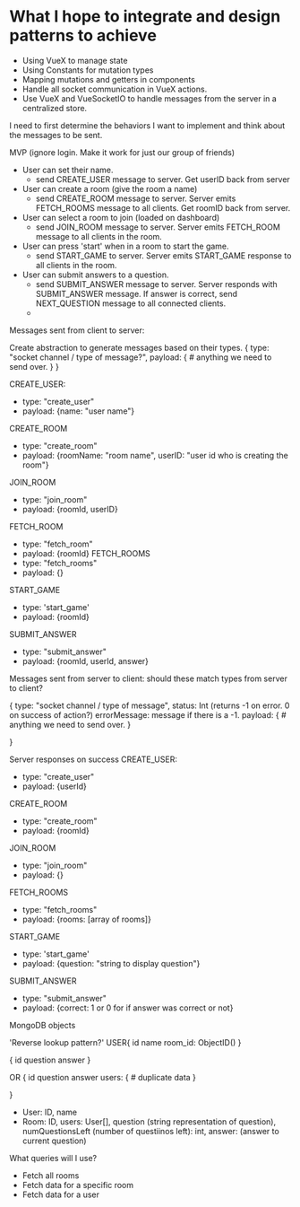 # What I hope to integrate and design patterns to achieve
- Using VueX to manage state
- Using Constants for mutation types
- Mapping mutations and getters in components
- Handle all socket communication in VueX actions.
- Use VueX and VueSocketIO to handle messages from the server in a centralized store.


I need to first determine the behaviors I want to implement and think about the messages to be sent.

MVP (ignore login. Make it work for just our group of friends)
- User can set their name.
  - send CREATE_USER message to server. Get userID back from server
- User can create a room (give the room a name)
  - send CREATE_ROOM message to server. Server emits FETCH_ROOMS message to all clients. Get roomID back from server.
- User can select a room to join (loaded on dashboard)
  - send JOIN_ROOM message to server. Server emits FETCH_ROOM message to all clients in the room.
- User can press 'start' when in a room to start the game.
  - send START_GAME to server. Server emits START_GAME response to all clients in the room. 
- User can submit answers to a question.
  - send SUBMIT_ANSWER message to server. Server responds with SUBMIT_ANSWER message. If answer is correct, send NEXT_QUESTION message to all connected clients.
  -
Messages sent from client to server:

Create abstraction to generate messages based on their types.
{
    type: "socket channel / type of message?",
    payload: {
        # anything we need to send over.
    }
}

CREATE_USER: 
- type: "create_user"
- payload: {name: "user name"}

CREATE_ROOM
- type: "create_room"
- payload: {roomName: "room name", userID: "user id who is creating the room"}

JOIN_ROOM
- type: "join_room"
- payload: {roomId, userID}

FETCH_ROOM
- type: "fetch_room"
- payload: {roomId}
FETCH_ROOMS
- type: "fetch_rooms"
- payload: {}

START_GAME
- type: 'start_game'
- payload: {roomId}

SUBMIT_ANSWER
- type: "submit_answer"
- payload: {roomId, userId, answer}


Messages sent from server to client: should these match types from server to client?

{
    type: "socket channel / type of message",
    status: Int (returns -1 on error. 0 on success of action?)
    errorMessage: message if there is a -1.
    payload: {
        # anything we need to send over.
    }

}

Server responses on success
CREATE_USER: 
- type: "create_user"
- payload: {userId}

CREATE_ROOM
- type: "create_room"
- payload: {roomId}

JOIN_ROOM
- type: "join_room"
- payload: {}

FETCH_ROOMS
- type: "fetch_rooms"
- payload: {rooms: [array of rooms]}

START_GAME
- type: 'start_game'
- payload: {question: "string to display question"}

SUBMIT_ANSWER
- type: "submit_answer"
- payload: {correct: 1 or 0 for if answer was correct or not}



MongoDB objects

'Reverse lookup pattern?'
USER{
  id
  name
  room_id: ObjectID()
}

{
  id
  question
  answer
}

OR
{
  id
  question
  answer
  users: {
    # duplicate data
  }

}


- User: ID, name
- Room: ID, users: User[],  question (string representation of question), numQuestionsLeft (number of questiinos left): int, answer: (answer to current question)


What queries will I use?
- Fetch all rooms
- Fetch data for a specific room
- Fetch data for a user

